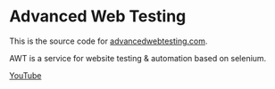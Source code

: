 # Advanced Web Testing

This is the source code for [advancedwebtesting.com](http://advancedwebtesting.com).

AWT is a service for website testing & automation based on selenium.

[YouTube](https://www.youtube.com/@advancedwebtesting)
